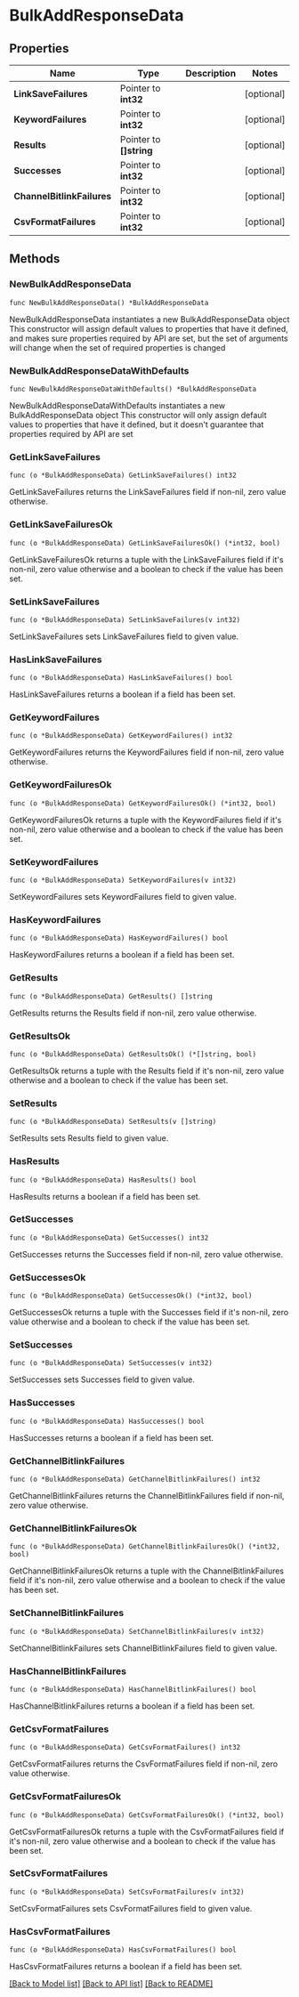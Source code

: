 # BulkAddResponseData

## Properties

Name | Type | Description | Notes
------------ | ------------- | ------------- | -------------
**LinkSaveFailures** | Pointer to **int32** |  | [optional] 
**KeywordFailures** | Pointer to **int32** |  | [optional] 
**Results** | Pointer to **[]string** |  | [optional] 
**Successes** | Pointer to **int32** |  | [optional] 
**ChannelBitlinkFailures** | Pointer to **int32** |  | [optional] 
**CsvFormatFailures** | Pointer to **int32** |  | [optional] 

## Methods

### NewBulkAddResponseData

`func NewBulkAddResponseData() *BulkAddResponseData`

NewBulkAddResponseData instantiates a new BulkAddResponseData object
This constructor will assign default values to properties that have it defined,
and makes sure properties required by API are set, but the set of arguments
will change when the set of required properties is changed

### NewBulkAddResponseDataWithDefaults

`func NewBulkAddResponseDataWithDefaults() *BulkAddResponseData`

NewBulkAddResponseDataWithDefaults instantiates a new BulkAddResponseData object
This constructor will only assign default values to properties that have it defined,
but it doesn't guarantee that properties required by API are set

### GetLinkSaveFailures

`func (o *BulkAddResponseData) GetLinkSaveFailures() int32`

GetLinkSaveFailures returns the LinkSaveFailures field if non-nil, zero value otherwise.

### GetLinkSaveFailuresOk

`func (o *BulkAddResponseData) GetLinkSaveFailuresOk() (*int32, bool)`

GetLinkSaveFailuresOk returns a tuple with the LinkSaveFailures field if it's non-nil, zero value otherwise
and a boolean to check if the value has been set.

### SetLinkSaveFailures

`func (o *BulkAddResponseData) SetLinkSaveFailures(v int32)`

SetLinkSaveFailures sets LinkSaveFailures field to given value.

### HasLinkSaveFailures

`func (o *BulkAddResponseData) HasLinkSaveFailures() bool`

HasLinkSaveFailures returns a boolean if a field has been set.

### GetKeywordFailures

`func (o *BulkAddResponseData) GetKeywordFailures() int32`

GetKeywordFailures returns the KeywordFailures field if non-nil, zero value otherwise.

### GetKeywordFailuresOk

`func (o *BulkAddResponseData) GetKeywordFailuresOk() (*int32, bool)`

GetKeywordFailuresOk returns a tuple with the KeywordFailures field if it's non-nil, zero value otherwise
and a boolean to check if the value has been set.

### SetKeywordFailures

`func (o *BulkAddResponseData) SetKeywordFailures(v int32)`

SetKeywordFailures sets KeywordFailures field to given value.

### HasKeywordFailures

`func (o *BulkAddResponseData) HasKeywordFailures() bool`

HasKeywordFailures returns a boolean if a field has been set.

### GetResults

`func (o *BulkAddResponseData) GetResults() []string`

GetResults returns the Results field if non-nil, zero value otherwise.

### GetResultsOk

`func (o *BulkAddResponseData) GetResultsOk() (*[]string, bool)`

GetResultsOk returns a tuple with the Results field if it's non-nil, zero value otherwise
and a boolean to check if the value has been set.

### SetResults

`func (o *BulkAddResponseData) SetResults(v []string)`

SetResults sets Results field to given value.

### HasResults

`func (o *BulkAddResponseData) HasResults() bool`

HasResults returns a boolean if a field has been set.

### GetSuccesses

`func (o *BulkAddResponseData) GetSuccesses() int32`

GetSuccesses returns the Successes field if non-nil, zero value otherwise.

### GetSuccessesOk

`func (o *BulkAddResponseData) GetSuccessesOk() (*int32, bool)`

GetSuccessesOk returns a tuple with the Successes field if it's non-nil, zero value otherwise
and a boolean to check if the value has been set.

### SetSuccesses

`func (o *BulkAddResponseData) SetSuccesses(v int32)`

SetSuccesses sets Successes field to given value.

### HasSuccesses

`func (o *BulkAddResponseData) HasSuccesses() bool`

HasSuccesses returns a boolean if a field has been set.

### GetChannelBitlinkFailures

`func (o *BulkAddResponseData) GetChannelBitlinkFailures() int32`

GetChannelBitlinkFailures returns the ChannelBitlinkFailures field if non-nil, zero value otherwise.

### GetChannelBitlinkFailuresOk

`func (o *BulkAddResponseData) GetChannelBitlinkFailuresOk() (*int32, bool)`

GetChannelBitlinkFailuresOk returns a tuple with the ChannelBitlinkFailures field if it's non-nil, zero value otherwise
and a boolean to check if the value has been set.

### SetChannelBitlinkFailures

`func (o *BulkAddResponseData) SetChannelBitlinkFailures(v int32)`

SetChannelBitlinkFailures sets ChannelBitlinkFailures field to given value.

### HasChannelBitlinkFailures

`func (o *BulkAddResponseData) HasChannelBitlinkFailures() bool`

HasChannelBitlinkFailures returns a boolean if a field has been set.

### GetCsvFormatFailures

`func (o *BulkAddResponseData) GetCsvFormatFailures() int32`

GetCsvFormatFailures returns the CsvFormatFailures field if non-nil, zero value otherwise.

### GetCsvFormatFailuresOk

`func (o *BulkAddResponseData) GetCsvFormatFailuresOk() (*int32, bool)`

GetCsvFormatFailuresOk returns a tuple with the CsvFormatFailures field if it's non-nil, zero value otherwise
and a boolean to check if the value has been set.

### SetCsvFormatFailures

`func (o *BulkAddResponseData) SetCsvFormatFailures(v int32)`

SetCsvFormatFailures sets CsvFormatFailures field to given value.

### HasCsvFormatFailures

`func (o *BulkAddResponseData) HasCsvFormatFailures() bool`

HasCsvFormatFailures returns a boolean if a field has been set.


[[Back to Model list]](../README.md#documentation-for-models) [[Back to API list]](../README.md#documentation-for-api-endpoints) [[Back to README]](../README.md)


